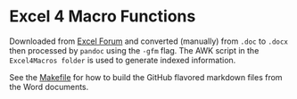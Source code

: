 # Excel 4 Macro Functions

Downloaded from  [Excel Forum](https://www.excelforum.com/tips-and-tutorials/1170158-xl4-macro-functions.html)
and converted (manually) from `.doc` to `.docx` then processed by `pandoc` using the `-gfm` flag.
The AWK script in the `Excel4Macros folder` is used to generate indexed information.

See the [Makefile](Makefile) for how to build the GitHub flavored markdown files from the Word documents.
